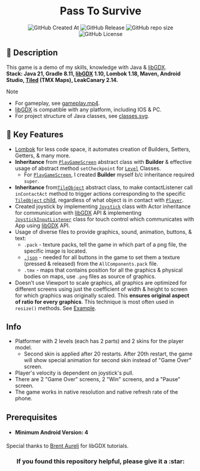 <h1 align=center>Pass To Survive</h1>

<p align="center">

<img alt="GitHub Created At" src="https://img.shields.io/github/created-at/bearbaka/pass-to-survive?style=for-the-badge">
<img alt="GitHub Release" src="https://img.shields.io/github/v/release/bearbaka/pass-to-survive?sort=date&display_name=release&style=for-the-badge">
<img alt="GitHub repo size" src="https://img.shields.io/github/repo-size/bearbaka/pass-to-survive?style=for-the-badge">
<img alt="GitHub License" src="https://img.shields.io/github/license/bearbaka/pass-to-survive?style=for-the-badge">

</p>

## :page_facing_up: Description

This game is a demo of my skills, knowledge with Java & [libGDX](https://github.com/libgdx/libgdx).\
**Stack: Java 21, Gradle 8.11, [libGDX](https://github.com/libgdx/libgdx) 1.10, Lombok 1.18, Maven, Android Studio, [Tiled](https://doc.mapeditor.org/en/stable/manual/introduction/) (TMX Maps), LeakCanary 2.14.**
> [!NOTE]
> * For gameplay, see [gameplay.mp4](https://drive.google.com/file/d/1TkbdMnFe6whaoUqQKZORxapOZRVnNOiO/view?usp=sharing).
> * [libGDX](https://github.com/libgdx/libgdx) is compatible with any platform, including IOS & PC.
> * For project structure of Java classes, see [classes.svg](.github/pictures/classes.png).

## :rocket: Key Features

* [Lombok](https://projectlombok.org/) for less code space, it automates creation of Builders, Setters, Getters, & many more.
* **Inheritance** from [`PlayGameScreen`](core/src/com/company/passtosurvive/levels/PlayGameScreen.java) abstract class with **Builder** & effective usage of abstract method `setCheckpoint` for [`Level`](core/src/com/company/passtosurvive/levels) Classes.
    * For [`PlayGameScreen`](core/src/com/company/passtosurvive/levels/PlayGameScreen.java), I created **Builder** myself b/c inheritance required `super`. 
* **Inheritance** from[`TileObject`](core/src/com/company/passtosurvive/models/TileObject.java) abstract class, to make contactListener call `inContactAct` method to trigger actions corresponding to the specific [`TileObject` child](core/src/com/company/passtosurvive/models), regardless of what object is in contact with [`Player`](core/src/com/company/passtosurvive/models/Player.java).
* Created joystick by implementing [`Joystick`](core/src/com/company/passtosurvive/control/Joystick.java) class with Actor inheritance for communication with [libGDX](https://github.com/libgdx/libgdx) API & implementing [`JoystickInputListener`](core/src/com/company/passtosurvive/control/JoystickInputListener) class for touch control which communicates with App using [libGDX](https://github.com/libgdx/libgdx) API.
* Usage of diverse files to provide graphics, sound, animation, buttons, & text:
    * `.pack` - texture packs, tell the game in which part of a png file, the specific image is located.
    * [`.json`](assets/Buttons.json) - needed for all buttons in the game to set them a texture (pressed & released) from the `AllComponents.pack` file.
    * `.tmx` - maps that contains position for all the graphics & physical bodies on maps, use `.png` files as source of graphics.
* Doesn’t use Viewport to scale graphics, all graphics are optimized for different screens using just the coefficient of width & height to screen for which graphics was originally scaled. This **ensures original aspect of ratio for every graphics**. This technique is most often used in `resize()` methods. See [Example](.github/pictures/screens.png).

## Info

* Platformer with 2 levels (each has 2 parts) and 2 skins for the player model. 
    * Second skin is applied after 20 restarts. After 20th restart, the game will show special animation for second skin instead of "Game Over" screen. 
* Player's velocity is dependent on joystick's pull. 
* There are 2 "Game Over" screens, 2 "Win" screens, and a "Pause" screen. 
* The game works in native resolution and native refresh rate of the phone.

## Prerequisites
* #### Minimum Android Version: 4

Special thanks to [Brent Aureli](https://www.youtube.com/@BrentAureliCodes) for libGDX tutorials.

<h3 align=center>If you found this repository helpful, please give it a :star:</h3>
